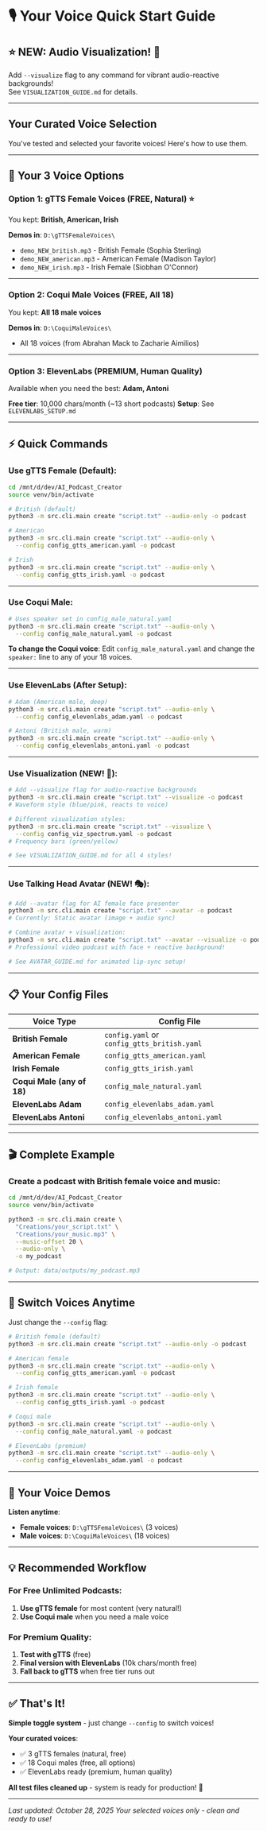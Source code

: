 # 🎙️ Your Voice Quick Start Guide

## ⭐ NEW: Audio Visualization! 🎨
Add `--visualize` flag to any command for vibrant audio-reactive backgrounds!  
See `VISUALIZATION_GUIDE.md` for details.

---

## Your Curated Voice Selection

You've tested and selected your favorite voices! Here's how to use them.

---

## 🎯 Your 3 Voice Options

### **Option 1: gTTS Female Voices** (FREE, Natural) ⭐
You kept: **British, American, Irish**

**Demos in**: `D:\gTTSFemaleVoices\`
- `demo_NEW_british.mp3` - British Female (Sophia Sterling)
- `demo_NEW_american.mp3` - American Female (Madison Taylor)
- `demo_NEW_irish.mp3` - Irish Female (Siobhan O'Connor)

---

### **Option 2: Coqui Male Voices** (FREE, All 18)
You kept: **All 18 male voices**

**Demos in**: `D:\CoquiMaleVoices\`
- All 18 voices (from Abrahan Mack to Zacharie Aimilios)

---

### **Option 3: ElevenLabs** (PREMIUM, Human Quality)
Available when you need the best: **Adam, Antoni**

**Free tier**: 10,000 chars/month (~13 short podcasts)
**Setup**: See `ELEVENLABS_SETUP.md`

---

## ⚡ Quick Commands

### Use gTTS Female (Default):
```bash
cd /mnt/d/dev/AI_Podcast_Creator
source venv/bin/activate

# British (default)
python3 -m src.cli.main create "script.txt" --audio-only -o podcast

# American
python3 -m src.cli.main create "script.txt" --audio-only \
  --config config_gtts_american.yaml -o podcast

# Irish
python3 -m src.cli.main create "script.txt" --audio-only \
  --config config_gtts_irish.yaml -o podcast
```

---

### Use Coqui Male:
```bash
# Uses speaker set in config_male_natural.yaml
python3 -m src.cli.main create "script.txt" --audio-only \
  --config config_male_natural.yaml -o podcast
```

**To change the Coqui voice**: Edit `config_male_natural.yaml` and change the `speaker:` line to any of your 18 voices.

---

### Use ElevenLabs (After Setup):
```bash
# Adam (American male, deep)
python3 -m src.cli.main create "script.txt" --audio-only \
  --config config_elevenlabs_adam.yaml -o podcast

# Antoni (British male, warm)
python3 -m src.cli.main create "script.txt" --audio-only \
  --config config_elevenlabs_antoni.yaml -o podcast
```

---

### Use Visualization (NEW! 🎨):
```bash
# Add --visualize flag for audio-reactive backgrounds
python3 -m src.cli.main create "script.txt" --visualize -o podcast
# Waveform style (blue/pink, reacts to voice)

# Different visualization styles:
python3 -m src.cli.main create "script.txt" --visualize \
  --config config_viz_spectrum.yaml -o podcast
# Frequency bars (green/yellow)

# See VISUALIZATION_GUIDE.md for all 4 styles!
```

---

### Use Talking Head Avatar (NEW! 🎭):
```bash
# Add --avatar flag for AI female face presenter
python3 -m src.cli.main create "script.txt" --avatar -o podcast
# Currently: Static avatar (image + audio sync)

# Combine avatar + visualization:
python3 -m src.cli.main create "script.txt" --avatar --visualize -o podcast
# Professional video podcast with face + reactive background!

# See AVATAR_GUIDE.md for animated lip-sync setup!
```

---

## 📋 Your Config Files

| Voice Type | Config File |
|------------|-------------|
| **British Female** | `config.yaml` or `config_gtts_british.yaml` |
| **American Female** | `config_gtts_american.yaml` |
| **Irish Female** | `config_gtts_irish.yaml` |
| **Coqui Male (any of 18)** | `config_male_natural.yaml` |
| **ElevenLabs Adam** | `config_elevenlabs_adam.yaml` |
| **ElevenLabs Antoni** | `config_elevenlabs_antoni.yaml` |

---

## 🎬 Complete Example

### Create a podcast with British female voice and music:
```bash
cd /mnt/d/dev/AI_Podcast_Creator
source venv/bin/activate

python3 -m src.cli.main create \
  "Creations/your_script.txt" \
  "Creations/your_music.mp3" \
  --music-offset 20 \
  --audio-only \
  -o my_podcast

# Output: data/outputs/my_podcast.mp3
```

---

## 🔄 Switch Voices Anytime

Just change the `--config` flag:

```bash
# British female (default)
python3 -m src.cli.main create "script.txt" --audio-only -o podcast

# American female
python3 -m src.cli.main create "script.txt" --audio-only \
  --config config_gtts_american.yaml -o podcast

# Irish female
python3 -m src.cli.main create "script.txt" --audio-only \
  --config config_gtts_irish.yaml -o podcast

# Coqui male
python3 -m src.cli.main create "script.txt" --audio-only \
  --config config_male_natural.yaml -o podcast

# ElevenLabs (premium)
python3 -m src.cli.main create "script.txt" --audio-only \
  --config config_elevenlabs_adam.yaml -o podcast
```

---

## 📁 Your Voice Demos

**Listen anytime**:
- **Female voices**: `D:\gTTSFemaleVoices\` (3 voices)
- **Male voices**: `D:\CoquiMaleVoices\` (18 voices)

---

## 💡 Recommended Workflow

### For Free Unlimited Podcasts:
1. **Use gTTS female** for most content (very natural!)
2. **Use Coqui male** when you need a male voice

### For Premium Quality:
1. **Test with gTTS** (free)
2. **Final version with ElevenLabs** (10k chars/month free)
3. **Fall back to gTTS** when free tier runs out

---

## ✅ That's It!

**Simple toggle system** - just change `--config` to switch voices!

**Your curated voices**:
- ✅ 3 gTTS females (natural, free)
- ✅ 18 Coqui males (free, all options)
- ✅ ElevenLabs ready (premium, human quality)

**All test files cleaned up** - system is ready for production! 🎉

---

*Last updated: October 28, 2025*
*Your selected voices only - clean and ready to use!*

